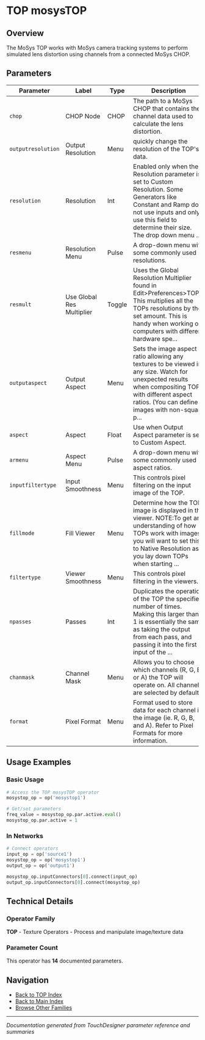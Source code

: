 # TOP mosysTOP

## Overview

The MoSys TOP works with MoSys camera tracking systems to perform simulated lens distortion using channels from a connected MoSys CHOP.

## Parameters

| Parameter | Label | Type | Description |
|-----------|-------|------|-------------|
| `chop` | CHOP Node | CHOP | The path to a MoSys CHOP that contains the channel data used to calculate the lens distortion. |
| `outputresolution` | Output Resolution | Menu | quickly change the resolution of the TOP's data. |
| `resolution` | Resolution | Int | Enabled only when the Resolution parameter is set to Custom Resolution. Some Generators like Constant and Ramp do not use inputs and only use this field to determine their size. The drop down menu ... |
| `resmenu` | Resolution Menu | Pulse | A drop-down menu with some commonly used resolutions. |
| `resmult` | Use Global Res Multiplier | Toggle | Uses the Global Resolution Multiplier found in Edit>Preferences>TOPs. This multiplies all the TOPs resolutions by the set amount. This is handy when working on computers with different hardware spe... |
| `outputaspect` | Output Aspect | Menu | Sets the image aspect ratio allowing any textures to be viewed in any size. Watch for unexpected results when compositing TOPs with different aspect ratios. (You can define images with non-square p... |
| `aspect` | Aspect | Float | Use when Output Aspect parameter is set to Custom Aspect. |
| `armenu` | Aspect Menu | Pulse | A drop-down menu with some commonly used aspect ratios. |
| `inputfiltertype` | Input Smoothness | Menu | This controls pixel filtering on the input image of the TOP. |
| `fillmode` | Fill Viewer | Menu | Determine how the TOP image is displayed in the viewer. NOTE:To get an understanding of how TOPs work with images, you will want to set this to Native Resolution as you lay down TOPs when starting ... |
| `filtertype` | Viewer Smoothness | Menu | This controls pixel filtering in the viewers. |
| `npasses` | Passes | Int | Duplicates the operation of the TOP the specified number of times. Making this larger than 1 is essentially the same as taking the output from each pass, and passing it into the first input of the ... |
| `chanmask` | Channel Mask | Menu | Allows you to choose which channels (R, G, B, or A) the TOP will operate on. All channels are selected by default. |
| `format` | Pixel Format | Menu | Format used to store data for each channel in the image (ie. R, G, B, and A). Refer to Pixel Formats for more information. |

## Usage Examples

### Basic Usage

```python
# Access the TOP mosysTOP operator
mosystop_op = op('mosystop1')

# Get/set parameters
freq_value = mosystop_op.par.active.eval()
mosystop_op.par.active = 1
```

### In Networks

```python
# Connect operators
input_op = op('source1')
mosystop_op = op('mosystop1')
output_op = op('output1')

mosystop_op.inputConnectors[0].connect(input_op)
output_op.inputConnectors[0].connect(mosystop_op)
```

## Technical Details

### Operator Family

**TOP** - Texture Operators - Process and manipulate image/texture data

### Parameter Count

This operator has **14** documented parameters.

## Navigation

- [Back to TOP Index](../TOP/TOP_INDEX.md)
- [Back to Main Index](../OPERATORS_INDEX.md)
- [Browse Other Families](../OPERATORS_INDEX.md#quick-navigation)

---
*Documentation generated from TouchDesigner parameter reference and summaries*
